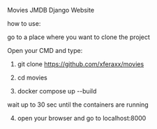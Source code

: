 Movies JMDB Django Website

how to use:

go to a place where you want to clone the project 

Open your CMD
and type:

1) git clone https://github.com/xferaxx/movies

2) cd movies

3) docker compose up --build

wait up to 30 sec until the containers are running

4) open your browser and go to localhost:8000


